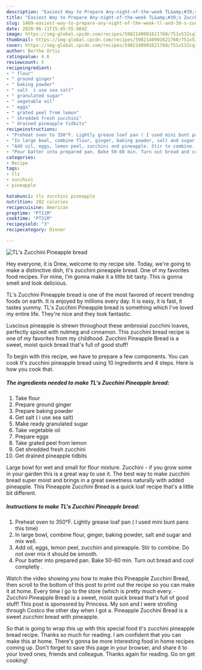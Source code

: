 ```yaml
---
description: "Easiest Way to Prepare Any-night-of-the-week TL&amp;#39;s Zucchini Pineapple bread"
title: "Easiest Way to Prepare Any-night-of-the-week TL&amp;#39;s Zucchini Pineapple bread"
slug: 1489-easiest-way-to-prepare-any-night-of-the-week-tl-and-39-s-zucchini-pineapple-bread
date: 2020-06-11T15:45:55.664Z
image: https://img-global.cpcdn.com/recipes/5982140901621760/751x532cq70/tls-zucchini-pineapple-bread-recipe-main-photo.jpg
thumbnail: https://img-global.cpcdn.com/recipes/5982140901621760/751x532cq70/tls-zucchini-pineapple-bread-recipe-main-photo.jpg
cover: https://img-global.cpcdn.com/recipes/5982140901621760/751x532cq70/tls-zucchini-pineapple-bread-recipe-main-photo.jpg
author: Bertha Ortiz
ratingvalue: 4.6
reviewcount: 5
recipeingredient:
- " flour"
- " ground ginger"
- " baking powder"
- " salt  i use sea salt"
- " granulated sugar"
- " vegetable oil"
- " eggs"
- " grated peel from lemon"
- " shredded fresh zucchini"
- " drained pineapple tidbits"
recipeinstructions:
- "Preheat oven to 350°F. Lightly grease loaf pan ( I used mini bunt pans this time)"
- "In large bowl, combine flour, ginger, baking powder, salt and sugar and mix well."
- "Add oil, eggs, lemon peel, zucchini and pineapple. Stir to combine. Do not over mix it should be smooth."
- "Pour batter into prepared pan. Bake 50-60 min. Turn out bread and cool completly ."
categories:
- Recipe
tags:
- tls
- zucchini
- pineapple

katakunci: tls zucchini pineapple 
nutrition: 202 calories
recipecuisine: American
preptime: "PT11M"
cooktime: "PT31M"
recipeyield: "3"
recipecategory: Dinner

---
```



![TL&#39;s Zucchini Pineapple bread](https://img-global.cpcdn.com/recipes/5982140901621760/751x532cq70/tls-zucchini-pineapple-bread-recipe-main-photo.jpg)

Hey everyone, it is Drew, welcome to my recipe site. Today, we're going to make a distinctive dish, tl&#39;s zucchini pineapple bread. One of my favorites food recipes. For mine, I'm gonna make it a little bit tasty. This is gonna smell and look delicious.

TL&#39;s Zucchini Pineapple bread is one of the most favored of recent trending foods on earth. It is enjoyed by millions every day. It is easy, it is fast, it tastes yummy. TL&#39;s Zucchini Pineapple bread is something which I've loved my entire life. They're nice and they look fantastic.

Luscious pineapple is strewn throughout these ambrosial zucchini loaves, perfectly spiced with nutmeg and cinnamon. This zucchini bread recipe is one of my favorites from my childhood. Zucchini Pineapple Bread is a sweet, moist quick bread that&#39;s full of good stuff!


To begin with this recipe, we have to prepare a few components. You can cook tl&#39;s zucchini pineapple bread using 10 ingredients and 4 steps. Here is how you cook that.

<!--inarticleads1-->

##### The ingredients needed to make TL&#39;s Zucchini Pineapple bread:

1. Take  flour
1. Prepare  ground ginger
1. Prepare  baking powder
1. Get  salt ( i use sea salt)
1. Make ready  granulated sugar
1. Take  vegetable oil
1. Prepare  eggs
1. Take  grated peel from lemon
1. Get  shredded fresh zucchini
1. Get  drained pineapple tidbits


Large bowl for wet and small for flour mixture. Zucchini - if you grow some in your garden this is a great way to use it. The best way to make zucchini bread super moist and brings in a great sweetness naturally with added pineapple. This Pineapple Zucchini Bread is a quick loaf recipe that&#39;s a little bit different. 

<!--inarticleads2-->

##### Instructions to make TL&#39;s Zucchini Pineapple bread:

1. Preheat oven to 350°F. Lightly grease loaf pan ( I used mini bunt pans this time)
1. In large bowl, combine flour, ginger, baking powder, salt and sugar and mix well.
1. Add oil, eggs, lemon peel, zucchini and pineapple. Stir to combine. Do not over mix it should be smooth.
1. Pour batter into prepared pan. Bake 50-60 min. Turn out bread and cool completly .


Watch the video showing you how to make this Pineapple Zucchini Bread, then scroll to the bottom of this post to print out the recipe so you can make it at home. Every time I go to the store (which is pretty much every. · Zucchini Pineapple Bread is a sweet, moist quick bread that&#39;s full of good stuff! This post is sponsored by Princess. My son and I were strolling through Costco the other day when I got a. Pineapple Zucchini Bread is a sweet zucchini bread with pineapple. 

So that is going to wrap this up with this special food tl&#39;s zucchini pineapple bread recipe. Thanks so much for reading. I am confident that you can make this at home. There's gonna be more interesting food in home recipes coming up. Don't forget to save this page in your browser, and share it to your loved ones, friends and colleague. Thanks again for reading. Go on get cooking!
